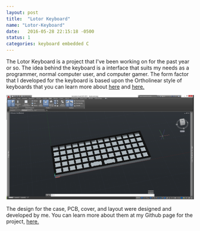 ```yaml
---
layout: post
title:  "Lotor Keyboard"
name: "Lotor-Keyboard"
date:   2016-05-28 22:15:18 -0500
status: 1
categories: keyboard embedded C
---
```

 
 The Lotor Keyboard is a project that I've been working on for the past year or so. The idea behind the keyboard is a interface that suits my needs as a programmer, normal computer user, and computer gamer. The form factor that I developed for the keyboard is based upon the Ortholinear style of keyboards that you can learn more about [here](http://www.ortholinearkeyboards.com) and [here.](http://www.reddit.com/r/olkb)

 ![Keyboard](/Images/Lotor-Keyboard.png)

 The design for the case, PCB, cover, and layout were designed and developed by me. You can learn more about them at my Github page for the project, [here.](http://www.github.com/abborg/keyboard)